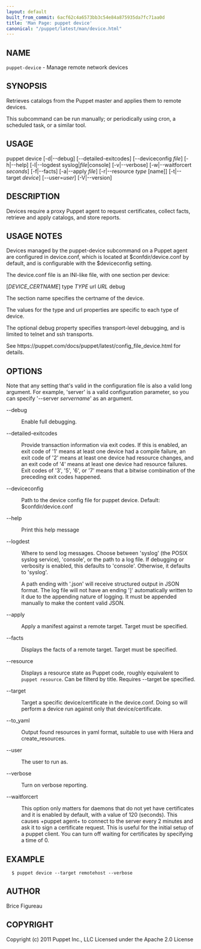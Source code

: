 ```yaml
---
layout: default
built_from_commit: 6acf62c4a6573bb3c54e84a875935da7fc71aa0d
title: 'Man Page: puppet device'
canonical: "/puppet/latest/man/device.html"
---
```


<div class='mp'>
<h2 id="NAME">NAME</h2>
<p class="man-name">
  <code>puppet-device</code> - <span class="man-whatis">Manage remote network devices</span>
</p>

<h2 id="SYNOPSIS">SYNOPSIS</h2>

<p>Retrieves catalogs from the Puppet master and applies them to remote devices.</p>

<p>This subcommand can be run manually; or periodically using cron,
a scheduled task, or a similar tool.</p>

<h2 id="USAGE">USAGE</h2>

<p>  puppet device [-d|--debug] [--detailed-exitcodes] [--deviceconfig <var>file</var>]
                [-h|--help] [-l|--logdest syslog|<var>file</var>|console]
                [-v|--verbose] [-w|--waitforcert <var>seconds</var>] [-f|--facts]
                [-a|--apply <var>file</var>] [-r|--resource <var>type</var> [name]]
                [-t|--target <var>device</var>] [--user=<var>user</var>] [-V|--version]</p>

<h2 id="DESCRIPTION">DESCRIPTION</h2>

<p>Devices require a proxy Puppet agent to request certificates, collect facts,
retrieve and apply catalogs, and store reports.</p>

<h2 id="USAGE-NOTES">USAGE NOTES</h2>

<p>Devices managed by the puppet-device subcommand on a Puppet agent are
configured in device.conf, which is located at $confdir/device.conf by default,
and is configurable with the $deviceconfig setting.</p>

<p>The device.conf file is an INI-like file, with one section per device:</p>

<p>[<var>DEVICE_CERTNAME</var>]
type <var>TYPE</var>
url <var>URL</var>
debug</p>

<p>The section name specifies the certname of the device.</p>

<p>The values for the type and url properties are specific to each type of device.</p>

<p>The optional debug property specifies transport-level debugging,
and is limited to telnet and ssh transports.</p>

<p>See https://puppet.com/docs/puppet/latest/config_file_device.html for details.</p>

<h2 id="OPTIONS">OPTIONS</h2>

<p>Note that any setting that's valid in the configuration file is also a valid
long argument. For example, 'server' is a valid configuration parameter, so
you can specify '--server <var>servername</var>' as an argument.</p>

<dl>
<dt class="flush">--debug</dt><dd><p>Enable full debugging.</p></dd>
<dt>--detailed-exitcodes</dt><dd><p>Provide transaction information via exit codes. If this is enabled, an exit
code of '1' means at least one device had a compile failure, an exit code of
'2' means at least one device had resource changes, and an exit code of '4'
means at least one device had resource failures. Exit codes of '3', '5', '6',
or '7' means that a bitwise combination of the preceding exit codes happened.</p></dd>
<dt>--deviceconfig</dt><dd><p>Path to the device config file for puppet device.
Default: $confdir/device.conf</p></dd>
<dt class="flush">--help</dt><dd><p>Print this help message</p></dd>
<dt>--logdest</dt><dd><p>Where to send log messages. Choose between 'syslog' (the POSIX syslog
service), 'console', or the path to a log file. If debugging or verbosity is
enabled, this defaults to 'console'. Otherwise, it defaults to 'syslog'.</p>

<p>A path ending with '.json' will receive structured output in JSON format. The
log file will not have an ending ']' automatically written to it due to the
appending nature of logging. It must be appended manually to make the content
valid JSON.</p></dd>
<dt class="flush">--apply</dt><dd><p>Apply a manifest against a remote target. Target must be specified.</p></dd>
<dt class="flush">--facts</dt><dd><p>Displays the facts of a remote target. Target must be specified.</p></dd>
<dt>--resource</dt><dd><p>Displays a resource state as Puppet code, roughly equivalent to
<code>puppet resource</code>.  Can be filterd by title. Requires --target be specified.</p></dd>
<dt>--target</dt><dd><p>Target a specific device/certificate in the device.conf. Doing so will perform a
device run against only that device/certificate.</p></dd>
<dt>--to_yaml</dt><dd><p>Output found resources in yaml format, suitable to use with Hiera and
create_resources.</p></dd>
<dt class="flush">--user</dt><dd><p>The user to run as.</p></dd>
<dt>--verbose</dt><dd><p>Turn on verbose reporting.</p></dd>
<dt>--waitforcert</dt><dd><p>This option only matters for daemons that do not yet have certificates
and it is enabled by default, with a value of 120 (seconds).  This causes
+puppet agent+ to connect to the server every 2 minutes and ask it to sign a
certificate request.  This is useful for the initial setup of a puppet
client.  You can turn off waiting for certificates by specifying a time of 0.</p></dd>
</dl>


<h2 id="EXAMPLE">EXAMPLE</h2>

<pre><code>  $ puppet device --target remotehost --verbose
</code></pre>

<h2 id="AUTHOR">AUTHOR</h2>

<p>Brice Figureau</p>

<h2 id="COPYRIGHT">COPYRIGHT</h2>

<p>Copyright (c) 2011 Puppet Inc., LLC
Licensed under the Apache 2.0 License</p>

</div>
